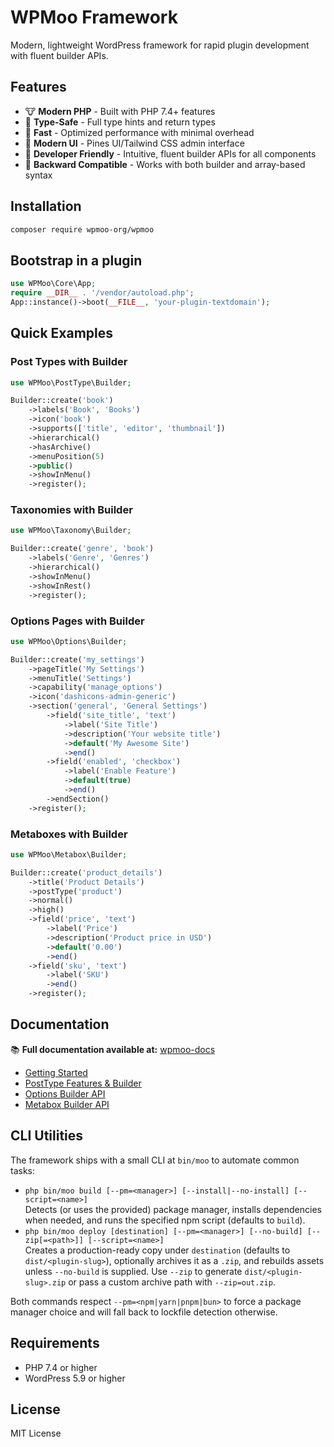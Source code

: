 # WPMoo Framework

Modern, lightweight WordPress framework for rapid plugin development with fluent builder APIs.

## Features

- 🐮 **Modern PHP** - Built with PHP 7.4+ features
- 🎯 **Type-Safe** - Full type hints and return types
- 🚀 **Fast** - Optimized performance with minimal overhead
- 🎨 **Modern UI** - Pines UI/Tailwind CSS admin interface
- 🔧 **Developer Friendly** - Intuitive, fluent builder APIs for all components
- 🔄 **Backward Compatible** - Works with both builder and array-based syntax

## Installation

```bash
composer require wpmoo-org/wpmoo
```

## Bootstrap in a plugin

```php
use WPMoo\Core\App;
require __DIR__ . '/vendor/autoload.php';
App::instance()->boot(__FILE__, 'your-plugin-textdomain');
```

## Quick Examples

### Post Types with Builder

```php
use WPMoo\PostType\Builder;

Builder::create('book')
    ->labels('Book', 'Books')
    ->icon('book')
    ->supports(['title', 'editor', 'thumbnail'])
    ->hierarchical()
    ->hasArchive()
    ->menuPosition(5)
    ->public()
    ->showInMenu()
    ->register();
```

### Taxonomies with Builder

```php
use WPMoo\Taxonomy\Builder;

Builder::create('genre', 'book')
    ->labels('Genre', 'Genres')
    ->hierarchical()
    ->showInMenu()
    ->showInRest()
    ->register();
```

### Options Pages with Builder

```php
use WPMoo\Options\Builder;

Builder::create('my_settings')
    ->pageTitle('My Settings')
    ->menuTitle('Settings')
    ->capability('manage_options')
    ->icon('dashicons-admin-generic')
    ->section('general', 'General Settings')
        ->field('site_title', 'text')
            ->label('Site Title')
            ->description('Your website title')
            ->default('My Awesome Site')
            ->end()
        ->field('enabled', 'checkbox')
            ->label('Enable Feature')
            ->default(true)
            ->end()
        ->endSection()
    ->register();
```

### Metaboxes with Builder

```php
use WPMoo\Metabox\Builder;

Builder::create('product_details')
    ->title('Product Details')
    ->postType('product')
    ->normal()
    ->high()
    ->field('price', 'text')
        ->label('Price')
        ->description('Product price in USD')
        ->default('0.00')
        ->end()
    ->field('sku', 'text')
        ->label('SKU')
        ->end()
    ->register();
```

## Documentation

📚 **Full documentation available at:** [wpmoo-docs](https://github.com/wpmoo-org/wpmoo-docs)

- [Getting Started](https://github.com/wpmoo-org/wpmoo-docs/blob/main/docs/getting-started.md)
- [PostType Features & Builder](https://github.com/wpmoo-org/wpmoo-docs/blob/main/docs/post-types/features.md)
- [Options Builder API](https://github.com/wpmoo-org/wpmoo-docs/blob/main/docs/options/builder.md)
- [Metabox Builder API](https://github.com/wpmoo-org/wpmoo-docs/blob/main/docs/metabox/builder.md)

## CLI Utilities

The framework ships with a small CLI at `bin/moo` to automate common tasks:

- `php bin/moo build [--pm=<manager>] [--install|--no-install] [--script=<name>]`  
  Detects (or uses the provided) package manager, installs dependencies when needed, and runs the specified npm script (defaults to `build`).
- `php bin/moo deploy [destination] [--pm=<manager>] [--no-build] [--zip[=<path>]] [--script=<name>]`  
  Creates a production-ready copy under `destination` (defaults to `dist/<plugin-slug>`), optionally archives it as a `.zip`, and rebuilds assets unless `--no-build` is supplied. Use `--zip` to generate `dist/<plugin-slug>.zip` or pass a custom archive path with `--zip=out.zip`.

Both commands respect `--pm=<npm|yarn|pnpm|bun>` to force a package manager choice and will fall back to lockfile detection otherwise.

## Requirements

- PHP 7.4 or higher
- WordPress 5.9 or higher

## License

MIT License
